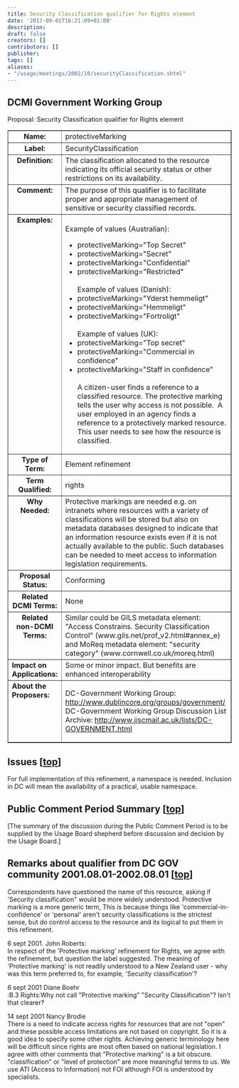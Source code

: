 ```yaml
---
title: Security Classification qualifier for Rights element
date: '2017-09-01T16:21:09+01:00'
description: 
draft: false
creators: []
contributors: []
publisher: 
tags: []
aliases:
- "/usage/meetings/2002/10/securityClassification.shtml"
---
```


<!--#include virtual="/ssi/header.shtml" -->
## <a name="top"></a>DCMI Government Working Group  
 Proposal: Security Classification qualifier for Rights element
<table cellspacing="0" cellpadding="4" width="100%" border="1" summary="a layout table">
  <tbody>
    <tr>
      <td valign="top" align="center"><b>Name:</b></td>
      <td>protectiveMarking</td>
    </tr>
    <tr>
      <td valign="top" align="center"><b>Label:</b></td>
      <td>SecurityClassification</td>
    </tr>
    <tr>
      <td valign="top" align="center"><b>Definition:</b></td>
      <td>The classification allocated to the resource
        indicating its official security status or other
        restrictions on its availability.</td>
    </tr>
    <tr>
      <td valign="top" align="center"><b>Comment:</b></td>
      <td>The purpose of this qualifier is to facilitate proper
        and appropriate management of sensitive or security
        classified records.</td>
    </tr>
    <tr>
      <td valign="top" align="center"><b>Examples:</b></td>
      <td>
        <br>
        Example of values (Australian):<br>
        <ul class="noindent">
          <li>protectiveMarking="Top Secret"</li>
          <li>protectiveMarking="Secret"</li>
          <li>protectiveMarking="Confidential"</li>
          <li>protectiveMarking="Restricted"<br>
            <br>
            Example of values (Danish):<br>
          </li>
          <li>protectiveMarking="Yderst hemmeligt"</li>
          <li>protectiveMarking="Hemmeligt"</li>
          <li>protectiveMarking="Fortroligt"<br>
            <br>
            Example of values (UK):<br>
          </li>
          <li>protectiveMarking="Top secret"</li>
          <li>protectiveMarking="Commercial in confidence"</li>
          <li>protectiveMarking="Staff in confidence"<br>
            <br>
            A citizen-user finds a reference to a classified
            resource. The protective marking tells the user why
            access is not possible.  A user employed in an
            agency finds a reference to a protectively marked
            resource. This user needs to see how the resource is
            classified.</li>
        </ul>
      </td>
    </tr>
    <tr>
      <td valign="top" align="center"><b>Type of Term:</b></td>
      <td>Element refinement</td>
    </tr>
    <tr>
      <td valign="top" align="center"><b>Term
          Qualified:</b></td>
      <td>rights</td>
    </tr>
    <tr>
      <td valign="top" align="center"><b>Why Needed:</b></td>
      <td>Protective markings are needed e.g. on intranets
        where resources with a variety of classifications will be
        stored but also on metadata databases designed to
        indicate that an information resource exists even if it
        is not actually available to the public. Such databases
        can be needed to meet access to information legislation
        requirements.</td>
    </tr>
    <tr>
      <td valign="top" align="center"><b>Proposal
          Status:</b></td>
      <td>Conforming</td>
    </tr>
    <tr>
      <td valign="top" align="center"><b>Related DCMI
          Terms:</b></td>
      <td>None</td>
    </tr>
    <tr>
      <td valign="top" align="center"><b>Related non-DCMI
          Terms:</b></td>
      <td>Similar could be GILS metadata element: "Access
        Constrains. Security Classification Control"
        (www.gils.net/prof_v2.html#annex_e) and MoReq metadata
        element: "security category"
        (www.cornwell.co.uk/moreq.html)</td>
    </tr>
    <tr>
      <td><b>Impact on Applications:</b></td>
      <td>Some or minor impact. But benefits are enhanced
        interoperability</td>
    </tr>
    <tr>
      <td valign="top"><b>About the Proposers:</b></td>
      <td>
        <p>DC-Government Working Group: <a href="/groups/government/">http://www.dublincore.org/groups/government/</a><br>
          DC-Government Working Group Discussion List Archive: <a href="http://www.jiscmail.ac.uk/lists/DC-GOVERNMENT.html">
            http://www.jiscmail.ac.uk/lists/DC-GOVERNMENT.html</a></p>
      </td>
    </tr>
  </tbody>
</table>

## Issues [[top](http://dublincore.org/groups/government/#top)]

For full implementation of this refinement, a namespace is needed. Inclusion in DC will mean the availability of a practical, usable namespace.

## Public Comment Period Summary [[top](http://dublincore.org/groups/government/#top)]

[The summary of the discussion during the Public Comment Period is to be supplied by the Usage Board shepherd before discussion and decision by the Usage Board.]

## Remarks about qualifier from DC GOV community 2001.08.01-2002.08.01 [[top](http://dublincore.org/groups/government/#top)]
 Correspondents have questioned the name of this resource, asking if 'Security classification" would be more widely understood. Protective marking is a more generic term, This is because things like 'commercial-in-confidence' or 'personal' aren't security classifications is the strictest sense, but do control access to the resource and its logical to put them in this refinement. 

6 sept 2001. John Roberts:  
 In respect of the 'Protective marking' refinement for Rights, we agree with the refinement, but question the label suggested. The meaning of 'Protective marking' is not readily understood to a New Zealand user - why was this term preferred to, for example, 'Security classification'?  
  
 6 sept 2001 Diane Boehr  
 :B.3 Rights:Why not call "Protective marking" "Security Classification"? Isn't that clearer?  
  
 14 sept 2001 Nancy Brodie  
 There is a need to indicate access rights for resources that are not "open" and these possible access limitations are not based on copyright. So it is a good idea to specify some other rights. Achieving generic terminology here will be difficult since rights are most often based on national legislation. I agree with other comments that "Protective marking" is a bit obscure. "classification" or "level of protection" are more meaningful terms to us. We use ATI (Access to Information) not FOI although FOI is understood by specialists.

<!--#include virtual="/ssi/footer.shtml" -->
